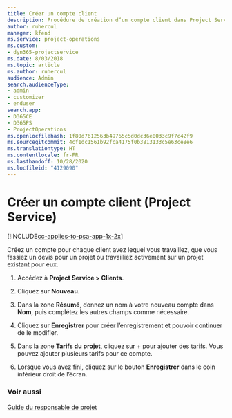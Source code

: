 ```yaml
---
title: Créer un compte client
description: Procédure de création d’un compte client dans Project Service
author: ruhercul
manager: kfend
ms.service: project-operations
ms.custom:
- dyn365-projectservice
ms.date: 8/03/2018
ms.topic: article
ms.author: ruhercul
audience: Admin
search.audienceType:
- admin
- customizer
- enduser
search.app:
- D365CE
- D365PS
- ProjectOperations
ms.openlocfilehash: 1f80d7612563b49765c5d0dc36e0033c9f7c42f9
ms.sourcegitcommit: 4cf1dc1561b92fca4175f0b3813133c5e63ce8e6
ms.translationtype: HT
ms.contentlocale: fr-FR
ms.lasthandoff: 10/28/2020
ms.locfileid: "4129090"
---
```

# <a name="create-a-customer-account-project-service"></a>Créer un compte client (Project Service)

[!INCLUDE[cc-applies-to-psa-app-1x-2x](../includes/cc-applies-to-psa-app-1x-2x.md)]

Créez un compte pour chaque client avez lequel vous travaillez, que vous fassiez un devis pour un projet ou travailliez activement sur un projet existant pour eux.  
  
1.  Accédez à **Project Service > Clients**.  
  
2.  Cliquez sur **Nouveau**.  
  
3.  Dans la zone **Résumé**, donnez un nom à votre nouveau compte dans **Nom**, puis complétez les autres champs comme nécessaire.  
  
4.  Cliquez sur **Enregistrer** pour créer l’enregistrement et pouvoir continuer de le modifier.  
  
5.  Dans la zone **Tarifs du projet**, cliquez sur + pour ajouter des tarifs. Vous pouvez ajouter plusieurs tarifs pour ce compte.  
  
6.  Lorsque vous avez fini, cliquez sur le bouton **Enregistrer** dans le coin inférieur droit de l’écran.  
  
### <a name="see-also"></a>Voir aussi  
 [Guide du responsable de projet](../psa/account-manager-guide.md)
